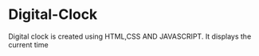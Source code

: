 # Digital-Clock
Digital clock is created using HTML,CSS AND JAVASCRIPT. It displays the current time 
